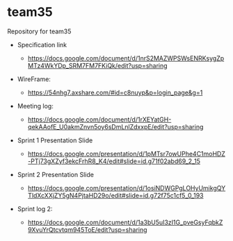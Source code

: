 # team35
Repository for team35
- Specification link
  - https://docs.google.com/document/d/1nrS2MAZWPSWsENRKsygZpMTz4WkYDp_SRM7FM7FKiQk/edit?usp=sharing
- WireFrame: 
  - https://54nhg7.axshare.com/#id=c8nuyp&p=login_page&g=1
- Meeting log:
  - https://docs.google.com/document/d/1rXEYatGH-qekAAofE_U0akmZnvn5oy6sDmLnlZdxxpE/edit?usp=sharing
  
- Sprint 1 Presentation Slide
  - https://docs.google.com/presentation/d/1pMTsr7owUPhe4C1moHDZ-PTj73gXZyf3ekcFrhR8_K4/edit#slide=id.g71f02abd69_2_15
  
- Sprint 2 Presentation Slide
  - https://docs.google.com/presentation/d/1osiNDWGPgLOHyUmikgQYTldXcXXjZY5gN4PjtaHD29o/edit#slide=id.g72f75c1cf5_0_193
- Sprint log 2:
  - https://docs.google.com/document/d/1a3bU5uI3zI1G_pveGsyFqbkZ9XvuYrQtcvtqm945ToE/edit?usp=sharing

